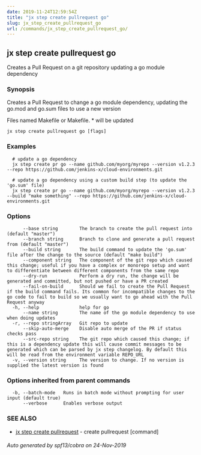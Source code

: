 ```yaml
---
date: 2019-11-24T12:59:54Z
title: "jx step create pullrequest go"
slug: jx_step_create_pullrequest_go
url: /commands/jx_step_create_pullrequest_go/
---
```

## jx step create pullrequest go

Creates a Pull Request on a git repository updating a go module dependency

### Synopsis

Creates a Pull Request to change a go module dependency, updating the go.mod and go.sum files to use a new version 

Files named Makefile or Makefile. * will be updated

```
jx step create pullrequest go [flags]
```

### Examples

```
  # update a go dependency
  jx step create pr go --name github.com/myorg/myrepo --version v1.2.3 --repo https://github.com/jenkins-x/cloud-environments.git
  
  # update a go dependency using a custom build step (to update the 'go.sum' file)
  jx step create pr go --name github.com/myorg/myrepo --version v1.2.3 --build "make something" --repo https://github.com/jenkins-x/cloud-environments.git
```

### Options

```
      --base string        The branch to create the pull request into (default "master")
      --branch string      Branch to clone and generate a pull request from (default "master")
      --build string       The build command to update the 'go.sum' file after the change to the source (default "make build")
      --component string   The component of the git repo which caused this change; useful if you have a complex or monorepo setup and want to differentiate between different components from the same repo
      --dry-run            Perform a dry run, the change will be generated and committed, but not pushed or have a PR created
      --fail-on-build      Should we fail to create the Pull Request if the build command fails. Its common for incompatible changes to the go code to fail to build so we usually want to go ahead with the Pull Request anyway
  -h, --help               help for go
      --name string        The name of the go module dependency to use when doing updates
  -r, --repo stringArray   Git repo to update
      --skip-auto-merge    Disable auto merge of the PR if status checks pass
      --src-repo string    The git repo which caused this change; if this is a dependency update this will cause commit messages to be generated which can be parsed by jx step changelog. By default this will be read from the environment variable REPO_URL
  -v, --version string     The version to change. If no version is supplied the latest version is found
```

### Options inherited from parent commands

```
  -b, --batch-mode   Runs in batch mode without prompting for user input (default true)
      --verbose      Enables verbose output
```

### SEE ALSO

* [jx step create pullrequest](/commands/jx_step_create_pullrequest/)	 - create pullrequest [command]

###### Auto generated by spf13/cobra on 24-Nov-2019
